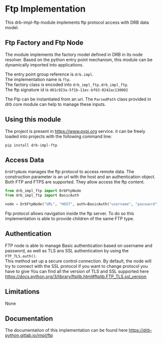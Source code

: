 # Ftp Implementation
This drb-impl-ftp module implements ftp protocol access with DRB data model.

## Ftp Factory and Ftp Node
The module implements the factory model defined in DRB in its node resolver. Based on the python entry point mechanism, this module can be dynamically imported into applications.

The entry point group reference is `drb.impl`.<br/>
The implementation name is `ftp`.<br/>
The factory class is encoded into `drb_impl_ftp.drb_impl_ftp`.<br/>
The ftp signature id is  `d61c923a-5f1b-11ec-bf63-0242ac130002`<br/>

The Ftp can be instantiated from an uri. The `ParsedPath` class provided in drb core module can help to manage these inputs.

## Using this module
The project is present in https://www.pypi.org service. it can be freely 
loaded into projects with the following command line:

```commandline
pip install drb-impl-ftp
```
## Access Data
`DrbFtpNode` manages the ftp protocol to access remote data. The construction
parameter is an url with the host and an authentication object. Both FTP and FTPS are supported. They allow access the
ftp content.

```python
from drb_impl_ftp import DrbFtpNode
from drb_impl_ftp import BasicAuth

node = DrbFtpNode("URL", "HOST", auth=BasicAuth("username", "password"))
```
Ftp protocol allows navigation inside the ftp server. To do so this 
implementation is able to provide children of the same FTP type.

## Authentication
FTP node is able to manage Basic authentication based on username and 
password, as well as TLS ans SSL authentication by using the `FTP_TLS.auth()`.<br/>
This method set up a secure control connection.
By default, the node will try to connect with the SSL protocol if you want to change protocol you have to give
You can find all the version of TLS and SSL supported here https://docs.python.org/3/library/ftplib.html#ftplib.FTP_TLS.ssl_version

## Limitations

None

## Documentation

The documentation of this implementation can be found here https://drb-python.gitlab.io/impl/ftp